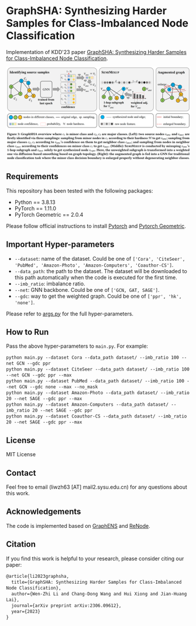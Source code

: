 # GraphSHA: Synthesizing Harder Samples for Class-Imbalanced Node Classification

Implementation of KDD'23 paper [GraphSHA: Synthesizing Harder Samples for Class-Imbalanced Node Classification](https://arxiv.org/abs/2306.09612).

![image-20220520144825959](GraphSHA_thumbnail.png)

## Requirements

This repository has been tested with the following packages:

- Python == 3.8.13
- PyTorch == 1.11.0
- PyTorch Geometric == 2.0.4

Please follow official instructions to install [Pytorch](https://pytorch.org/get-started/previous-versions/) and [Pytorch Geometric](https://pytorch-geometric.readthedocs.io/en/latest/notes/installation.html).

## Important Hyper-parameters

- `--dataset`: name of the dataset. Could be one of `['Cora', 'CiteSeer', 'PubMed', 'Amazon-Photo', 'Amazon-Computers', 'Coauthor-CS']`. 
- `--data_path`: the path to the dataset. The dataset will be downloaded to this path automatically when the code is executed for the first time.
- `--imb_ratio`: imbalance ratio.
- `--net`: GNN backbone. Could be one of `['GCN, GAT, SAGE']`.
- `--gdc`: way to get the weighted graph. Could be one of `['ppr', 'hk', 'none']`.

Please refer to [args.py](args.py) for the full hyper-parameters.

## How to Run

Pass the above hyper-parameters to `main.py`. For example:

```
python main.py --dataset Cora --data_path dataset/ --imb_ratio 100 --net GCN --gdc ppr
python main.py --dataset CiteSeer --data_path dataset/ --imb_ratio 100 --net GCN --gdc ppr --max
python main.py --dataset PubMed --data_path dataset/ --imb_ratio 100 --net GCN --gdc none --max --no_mask
python main.py --dataset Amazon-Photo --data_path dataset/ --imb_ratio 20 --net SAGE --gdc ppr --max
python main.py --dataset Amazon-Computers --data_path dataset/ --imb_ratio 20 --net SAGE --gdc ppr
python main.py --dataset Coauthor-CS --data_path dataset/ --imb_ratio 20 --net SAGE --gdc ppr --max
```

## License
MIT License

## Contact 
Feel free to email (liwzh63 [AT] mail2.sysu.edu.cn) for any questions about this work.

## Acknowledgements

The code is implemented based on [GraphENS](https://github.com/JoonHyung-Park/GraphENS) and [ReNode](https://github.com/victorchen96/ReNode).

## Citation

If you find this work is helpful to your research, please consider citing our paper:

```
@article{li2023graphsha,
  title={GraphSHA: Synthesizing Harder Samples for Class-Imbalanced Node Classification},
  author={Wen-Zhi Li and Chang-Dong Wang and Hui Xiong and Jian-Huang Lai},
  journal={arXiv preprint arXiv:2306.09612},
  year={2023}
}
```


